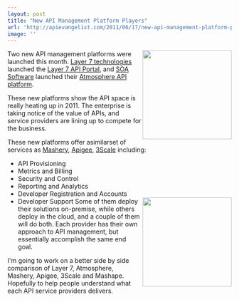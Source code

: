 ```yaml
---
layout: post
title: "New API Management Platform Players"
url: 'http://apievangelist.com/2011/06/17/new-api-management-platform-players/'
image: ''
---
```


[<img class="c1" src="http://kinlane-productions.s3.amazonaws.com/api-service-providers/layer7-logo.png" alt="" width="200" align="right" />][1]Two new API management platforms were launched this month. [Layer 7 technologies][2] launched the [Layer 7 API Portal][3], and [SOA Software][4] launched their [Atmosphere API platform][5].

These new platforms show the API space is really heating up in 2011. The enterprise is taking notice of the value of APIs, and service providers are lining up to compete for the business.

These new platforms offer asimilarset of services as [Mashery][6], [Apigee][7], [3Scale][8] including:

  * API Provisioning
  * Metrics and Billing
  * Security and Control
  * Reporting and Analytics
  * Developer Registration and Accounts
  * Developer Support
[<img class="c1" src="http://kinlane-productions.s3.amazonaws.com/api-service-providers/atmosphere-api-management.png" alt="" width="200" align="right" />][9]Some of them deploy their solutions on-premise, while others deploy in the cloud, and a couple of them will do both. Each provider has their own approach to API management, but essentially accomplish the same end goal.

I'm going to work on a better side by side comparison of Layer 7, Atmosphere, Mashery, Apigee, 3Scale and Mashape. Hopefully to help people understand what each API service providers delivers.

   [1]: http://www.layer7tech.com/
   [2]: http://www.layer7tech.com/products/layer-7-api-portal (Layer 7 Technologies)
   [3]: http://www.layer7tech.com/products/layer-7-api-portal (Layer 7 API Portal)
   [4]: http://www.soa.com/ (SOA Software)
   [5]: http://blog.apievangelist.com/2011/06/17/atmosphere-a-new-api-management-portal/ (Atmosphere API Platform)
   [6]: http://blog.apievangelist.com/2010/10/10/mashery-api-services/ (Mashery)
   [7]: http://blog.apievangelist.com/2010/10/10/apigee-api-services/ (Apigee)
   [8]: http://blog.apievangelist.com/2010/10/10/3scale-api-services/ (3Scale)
   [9]: http://atmosphere.soa.com/
